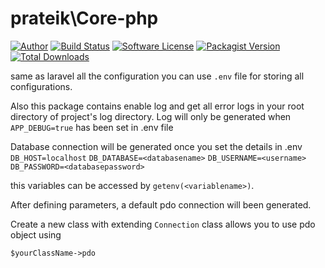 
#  prateik\Core-php

  

[![Author](https://img.shields.io/badge/author-@prateik-blue.svg?style=rounded-square)](https://www.linkedin.com/in/prateikdarji) [![Build Status](https://img.shields.io/travis/prateik2710/Core-php/master.svg?style=rounded-square)](https://travis-ci.org/prateik2710/core-php) [![Software License](https://img.shields.io/badge/license-MIT-brightgreen.svg?style=flat-square)](LICENSE) [![Packagist Version](https://img.shields.io/packagist/v/prateik/core-php.svg?style=rounded-square)](https://packagist.org/packages/league/flysystem) [![Total Downloads](https://img.shields.io/packagist/dt/prateik/core-php.svg?style=rounded-square)](https://packagist.org/packages/league/flysystem)

same as laravel all the configuration you can use `.env` file for storing all configurations.

Also this package contains enable log and get all error logs in your root directory of project's log directory.
Log will only be generated when `APP_DEBUG=true` has been set in .env file

Database connection will be generated once you set the details in .env
`DB_HOST=localhost`
`DB_DATABASE=<databasename>`
`DB_USERNAME=<username>`
`DB_PASSWORD=<databasepassword>`

this variables can be accessed by `getenv(<variablename>)`.

After defining parameters, a default pdo connection will been generated.

Create a new class with extending `Connection` class allows you to use pdo object using

`$yourClassName->pdo`
